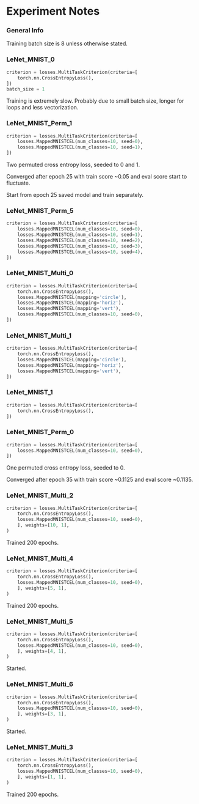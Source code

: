 # Experiment Notes

### General Info

Training batch size is 8 unless otherwise stated.

### LeNet_MNIST_0

```python
criterion = losses.MultiTaskCriterion(criteria=[
    torch.nn.CrossEntropyLoss(),
])
batch_size = 1
```

Training is extremely slow. Probably due to small batch size, longer for loops and less vectorization.

### LeNet_MNIST_Perm_1

```python
criterion = losses.MultiTaskCriterion(criteria=[
    losses.MappedMNISTCEL(num_classes=10, seed=0),
    losses.MappedMNISTCEL(num_classes=10, seed=1),
])
```

Two permuted cross entropy loss, seeded to 0 and 1.

Converged after epoch 25 with train score ~0.05 and eval score start to fluctuate.

Start from epoch 25 saved model and train separately.

### LeNet_MNIST_Perm_5

```python
criterion = losses.MultiTaskCriterion(criteria=[
    losses.MappedMNISTCEL(num_classes=10, seed=0),
    losses.MappedMNISTCEL(num_classes=10, seed=1),
    losses.MappedMNISTCEL(num_classes=10, seed=2),
    losses.MappedMNISTCEL(num_classes=10, seed=3),
    losses.MappedMNISTCEL(num_classes=10, seed=4),
])
```

### LeNet_MNIST_Multi_0

```python
criterion = losses.MultiTaskCriterion(criteria=[
    torch.nn.CrossEntropyLoss(),
    losses.MappedMNISTCEL(mapping='circle'),
    losses.MappedMNISTCEL(mapping='horiz'),
    losses.MappedMNISTCEL(mapping='vert'),
    losses.MappedMNISTCEL(num_classes=10, seed=0),
])
```

### LeNet_MNIST_Multi_1

```python
criterion = losses.MultiTaskCriterion(criteria=[
    torch.nn.CrossEntropyLoss(),
    losses.MappedMNISTCEL(mapping='circle'),
    losses.MappedMNISTCEL(mapping='horiz'),
    losses.MappedMNISTCEL(mapping='vert'),
])
```

### LeNet_MNIST_1

```python
criterion = losses.MultiTaskCriterion(criteria=[
    torch.nn.CrossEntropyLoss(),
])
```

### LeNet_MNIST_Perm_0

```python
criterion = losses.MultiTaskCriterion(criteria=[
    losses.MappedMNISTCEL(num_classes=10, seed=0),
])
```

One permuted cross entropy loss, seeded to 0.

Converged after epoch 35 with train score ~0.1125 and eval score ~0.1135.

### LeNet_MNIST_Multi_2

```python
criterion = losses.MultiTaskCriterion(criteria=[
    torch.nn.CrossEntropyLoss(),
    losses.MappedMNISTCEL(num_classes=10, seed=0),
    ], weights=[10, 1],
)
```

Trained 200 epochs.

### LeNet_MNIST_Multi_4

```python
criterion = losses.MultiTaskCriterion(criteria=[
    torch.nn.CrossEntropyLoss(),
    losses.MappedMNISTCEL(num_classes=10, seed=0),
    ], weights=[5, 1],
)
```

Trained 200 epochs.

### LeNet_MNIST_Multi_5

```python
criterion = losses.MultiTaskCriterion(criteria=[
    torch.nn.CrossEntropyLoss(),
    losses.MappedMNISTCEL(num_classes=10, seed=0),
    ], weights=[4, 1],
)
```

Started.

### LeNet_MNIST_Multi_6

```python
criterion = losses.MultiTaskCriterion(criteria=[
    torch.nn.CrossEntropyLoss(),
    losses.MappedMNISTCEL(num_classes=10, seed=0),
    ], weights=[3, 1],
)
```

Started.

### LeNet_MNIST_Multi_3

```python
criterion = losses.MultiTaskCriterion(criteria=[
    torch.nn.CrossEntropyLoss(),
    losses.MappedMNISTCEL(num_classes=10, seed=0),
    ], weights=[1, 1],
)
```

Trained 200 epochs.
